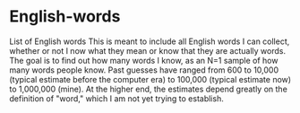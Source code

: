 # English-words
List of English words
This is meant to include all English words I can collect, whether or not I now what they mean or know that they are actually words. The goal is to find out how many words I know, as an N=1 sample of how many words people know. Past guesses have ranged from 600 to 10,000 (typical estimate before the computer era) to 100,000 (typical estimate now) to 1,000,000 (mine).  At the higher end, the estimates depend greatly on the definition of "word," which I am not yet trying to establish.
